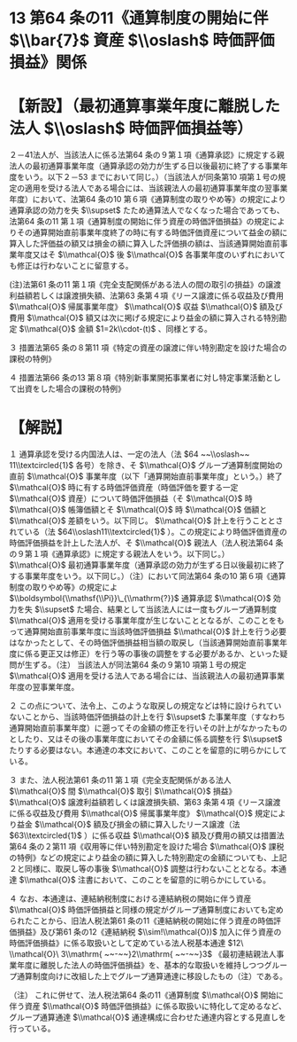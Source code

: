 # 13 第64 条の11《通算制度の開始に伴 $\\bar{7}$ 資産 $\\oslash$ 時価評価損益》関係

# 【新設】（最初通算事業年度に離脱した法人 $\\oslash$ 時価評価損益等）

２－41法人が、当該法人に係る法第64 条の９第１項《通算承認》に規定する親法人の最初通算事業年度（通算承認の効力が生ずる日以後最初に終了する事業年度をいう。以下２－53 までにおいて同じ。）（当該法人が同条第10 項第１号の規定の適用を受ける法人である場合には、当該親法人の最初通算事業年度の翌事業年度）において、法第64 条の10 第６項《通算制度の取りやめ等》の規定により通算承認の効力を失 $\\supset$ たため通算法人でなくなった場合であっても、法第64 条の11 第１項《通算制度の開始に伴う資産の時価評価損益》の規定によりその通算開始直前事業年度終了の時に有する時価評価資産について益金の額に算入した評価益の額又は損金の額に算入した評価損の額は、当該通算開始直前事業年度又はそ $\\mathcal{O}$ 後 $\\mathcal{O}$ 各事業年度のいずれにおいても修正は行わないことに留意する。

(注)法第61 条の11 第１項《完全支配関係がある法人の間の取引の損益》の譲渡利益額若しくは譲渡損失額、法第63 条第４項《リース譲渡に係る収益及び費用 $\\mathcal{O}$ 帰属事業年度》 $\\mathcal{O}$ 収益 $\\mathcal{O}$ 額及び費用 $\\mathcal{O}$ 額又は次に掲げる規定により益金の額に算入される特別勘定 $\\mathcal{O}$ 金額 $1=2k\\cdot-(t)$ 、同様とする。

３ 措置法第65 条の８第11 項《特定の資産の譲渡に伴い特別勘定を設けた場合の課税の特例》

４ 措置法第66 条の13 第８項《特別新事業開拓事業者に対し特定事業活動として出資をした場合の課税の特例》

# 【解説】

１ 通算承認を受ける内国法人は、一定の法人（法 $64 ~~\\oslash~~ 11\\textcircled{1}$ 各号）を除き、そ $\\mathcal{O}$ グループ通算制度開始の直前 $\\mathcal{O}$ 事業年度（以下「通算開始直前事業年度」という。）終了 $\\mathcal{O}$ 時に有する時価評価資産（時価評価を要する一定 $\\mathcal{O}$ 資産）について時価評価損益（そ $\\mathcal{O}$ 時 $\\mathcal{O}$ 帳簿価額とそ $\\mathcal{O}$ 時 $\\mathcal{O}$ 価額と $\\mathcal{O}$ 差額をいう。以下同じ。 $\\mathcal{O}$ 計上を行うこととされている（法 $64\\oslash11\\textcircled{1}$ ）。この規定により時価評価資産の時価評価損益を計上した法人が、そ $\\mathcal{O}$ 親法人（法人税法第64 条の９第１項《通算承認》に規定する親法人をいう。以下同じ。） $\\mathcal{O}$ 最初通算事業年度（通算承認の効力が生ずる日以後最初に終了する事業年度をいう。以下同じ。）（注）において同法第64 条の10 第６項《通算制度の取りやめ等》の規定によ $\\boldsymbol{\\mathsf{\\Pi}}\_{\\mathrm{?}}$ 通算承認 $\\mathcal{O}$ 効力を失 $\\supset$ た場合、結果として当該法人には一度もグループ通算制度 $\\mathcal{O}$ 適用を受ける事業年度が生じないこととなるが、このことをもって通算開始直前事業年度に当該時価評価損益 $\\mathcal{O}$ 計上を行う必要はなかったとして、その時価評価損益相当額の取戻し（当該通算開始直前事業年度に係る更正又は修正）を行う等の事後の調整をする必要があるか、といった疑問が生ずる。（注） 当該法人が同法第64 条の９第10 項第１号の規定 $\\mathcal{O}$ 適用を受ける法人である場合には、当該親法人の最初通算事業年度の翌事業年度。

２ この点について、法令上、このような取戻しの規定などは特に設けられていないことから、当該時価評価損益の計上を行 $\\supset$ た事業年度（すなわち通算開始直前事業年度）に遡ってその金額の修正を行いその計上がなかったものとしたり、又はその後の事業年度においてその金額に係る調整を行 $\\supset$ たりする必要はない。本通達の本文において、このことを留意的に明らかにしている。

３ また、法人税法第61 条の11 第１項《完全支配関係がある法人 $\\mathcal{O}$ 間 $\\mathcal{O}$ 取引 $\\mathcal{O}$ 損益》 $\\mathcal{O}$ 譲渡利益額若しくは譲渡損失額、第63 条第４項《リース譲渡に係る収益及び費用 $\\mathcal{O}$ 帰属事業年度》 $\\mathcal{O}$ 規定により益金 $\\mathcal{O}$ 額及び損金の額に算入したリース譲渡（法 $63\\textcircled{1}$ ）に係る収益 $\\mathcal{O}$ 額及び費用の額又は措置法第64 条の２第11 項《収用等に伴い特別勘定を設けた場合 $\\mathcal{O}$ 課税の特例》などの規定により益金の額に算入した特別勘定の金額についても、上記２と同様に、取戻し等の事後 $\\mathcal{O}$ 調整は行わないこととなる。本通達 $\\mathcal{O}$ 注書において、このことを留意的に明らかにしている。

４ なお、本通達は、連結納税制度における連結納税の開始に伴う資産 $\\mathcal{O}$ 時価評価損益と同様の規定がグループ通算制度においても定められたことから、旧法人税法第61 条の11《連結納税の開始に伴う資産の時価評価損益》及び第61 条の12《連結納税 $\\sim!\\mathcal{O})$ 加入に伴う資産の時価評価損益》に係る取扱いとして定めている法人税基本通達 $12\ \\mathcal{O}\ 3\\mathrm{ ~~-~~}2\\mathrm{ ~~-~~}3$ 《最初連結親法人事業年度に離脱した法人の時価評価損益》を、基本的な取扱いを維持しつつグループ通算制度向けに改組した上でグループ通算通達に移設したもの（注）である。

（注） これに併せて、法人税法第64 条の11《通算制度 $\\mathcal{O}$ 開始に伴う資産 $\\mathcal{O}$ 時価評価損益》に係る取扱いに特化して定めるなど、グループ通算通達 $\\mathcal{O}$ 通達構成に合わせた通達内容とする見直しを行っている。